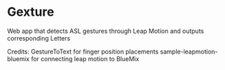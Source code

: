 # Gexture
Web app that detects ASL gestures through Leap Motion and outputs corresponding Letters

Credits: 
GestureToText for finger position placements
sample-leapmotion-bluemix for connecting leap motion to BlueMix
